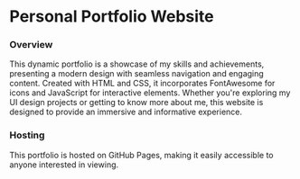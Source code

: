 # Personal Portfolio Website

### Overview
This dynamic portfolio is a showcase of my skills and achievements, presenting a modern design with seamless navigation and engaging content. Created with HTML and CSS, it incorporates FontAwesome for icons and JavaScript for interactive elements. Whether you're exploring my UI design projects or getting to know more about me, this website is designed to provide an immersive and informative experience.
<br>
### Hosting
This portfolio is hosted on GitHub Pages, making it easily accessible to anyone interested in viewing.
